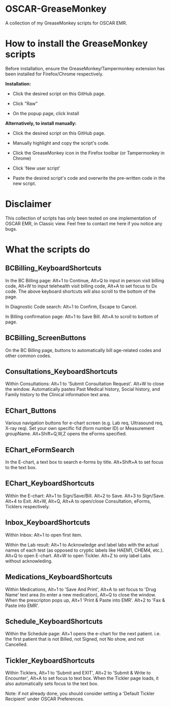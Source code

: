 # OSCAR-GreaseMonkey

A collection of my GreaseMonkey scripts for OSCAR EMR.

# How to install the GreaseMonkey scripts

Before installation, ensure the GreaseMonkey/Tampermonkey extension has been installed for Firefox/Chrome respectively.

**Installation:**

- Click the desired script on this GitHub page. 

- Click "Raw" 

- On the popup page, click Install

**Alternatively, to install manually:**

- Click the desired script on this GitHub page. 

- Manually highlight and copy the script's code.

- Click the GreaseMonkey icon in the Firefox toolbar (or Tampermonkey in Chrome)

- Click 'New user script'

- Paste the desired script's code and overwrite the pre-written code in the new script.

# Disclaimer

This collection of scripts has only been tested on one implementation of OSCAR EMR, in Classic view. Feel free to contact me here if you notice any bugs.

# What the scripts do

## BCBilling_KeyboardShortcuts

In the BC Billing page: Alt+1 to Continue, Alt+Q to input in person visit billing code, Alt+W to input telehealth visit billing code, Alt+A to set focus to Dx code. The above keyboard shortcuts will also scroll to the bottom of the page. 

In Diagnostic Code search: Alt+1 to Confirm, Escape to Cancel. 

In Billing confirmation page: Alt+1 to Save Bill. Alt+A to scroll to bottom of page.

## BCBilling_ScreenButtons

On the BC Billing page, buttons to automatically bill age-related codes and other common codes. 

## Consultations_KeyboardShortcuts

Within Consultations: Alt+1 to 'Submit Consultation Request'. Alt+W to close the window. Automatically pastes Past Medical history, Social history, and Family history to the Clinical information text area.

## EChart_Buttons

Various navigation buttons for e-chart screen (e.g. Lab req, Ultrasound req, X-ray req).  Set your own specific fid (form number ID) or Measurement groupName. Alt+Shift+Q,W,Z opens the eForms specified.

## EChart_eFormSearch

In the E-chart, a text box to search e-forms by title. Alt+Shift+A to set focus to the text box.

## EChart_KeyboardShortcuts

Within the E-chart: Alt+1 to Sign/Save/Bill. Alt+2 to Save. Alt+3 to Sign/Save. Alt+4 to Exit. Alt+W, Alt+Q, Alt+A to open/close Consultation, eForms, Ticklers respectively. 

## Inbox_KeyboardShortcuts

Within Inbox: Alt+1 to open first item. 

Within the Lab result: Alt+1 to Acknowledge and label labs with the actual names of each test (as opposed to cryptic labels like HAEM1, CHEM4, etc.). Alt+Q to open E-chart. Alt+W to open Tickler. Alt+Z to only label Labs without acknowleding.

## Medications_KeyboardShortcuts

Within Medications, Alt+1 to 'Save And Print', Alt+A to set focus to 'Drug Name' text area (to enter a new medication), Alt+Q to close the window. When the prescripton pops up, Alt+1 'Print & Paste into EMR'. Alt+2 to 'Fax & Paste into EMR'. 

## Schedule_KeyboardShortcuts

Within the Schedule page: Alt+1 opens the e-chart for the next patient. i.e. the first patient that is not Billed, not Signed, not No show, and not Cancelled.

## Tickler_KeyboardShortcuts

Within Ticklers, Alt+1 to 'Submit and EXIT', Alt+2 to 'Submit & Write to Encounter', Alt+A to set focus to text box. When the Tickler page loads, it also automatically sets focus to the text box. 

Note: if not already done, you should consider setting a 'Default Tickler Recipient' under OSCAR Preferences.